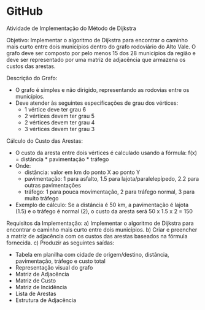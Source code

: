 # GitHub
 
Atividade de Implementação do Método de Dijkstra

 Objetivo:
 Implementar o algoritmo de Dijkstra para encontrar o caminho mais curto entre dois municípios dentro do grafo rodoviário do Alto Vale.
 O grafo deve ser composto por pelo menos 15 dos 28 municípios da região e deve ser representado por uma matriz de adjacência que armazena os custos das arestas.

 Descrição do Grafo:
 - O grafo é simples e não dirigido, representando as rodovias entre os municípios.
 - Deve atender às seguintes especificações de grau dos vértices:
   - 1 vértice deve ter grau 6
   - 2 vértices devem ter grau 5
   - 2 vértices devem ter grau 4
   - 3 vértices devem ter grau 3

 Cálculo do Custo das Arestas:
 - O custo da aresta entre dois vértices é calculado usando a fórmula:
   f(x) = distância * pavimentação * tráfego
 - Onde:
   - distância: valor em km do ponto X ao ponto Y
   - pavimentação: 1 para asfalto, 1.5 para lajota/paralelepípedo, 2.2 para outras pavimentações
   - tráfego: 1 para pouca movimentação, 2 para tráfego normal, 3 para muito tráfego
 - Exemplo de cálculo: Se a distância é 50 km, a pavimentação é lajota (1.5) e o tráfego é normal (2), o custo da aresta será 50 x 1.5 x 2 = 150

 Requisitos da Implementação:
 a) Implementar o algoritmo de Dijkstra para encontrar o caminho mais curto entre dois municípios.
 b) Criar e preencher a matriz de adjacência com os custos das arestas baseados na fórmula fornecida.
 c) Produzir as seguintes saídas:
   - Tabela em planilha com cidade de origem/destino, distância, pavimentação, tráfego e custo total
   - Representação visual do grafo
   - Matriz de Adjacência
   - Matriz de Custo
   - Matriz de Incidência
   - Lista de Arestas
   - Estrutura de Adjacência